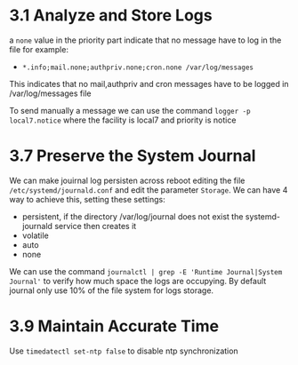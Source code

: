 # 3.1 Analyze and Store Logs #

a `none` value in the priority part indicate that no message have to log in the file for example:

* `*.info;mail.none;authpriv.none;cron.none /var/log/messages`

This indicates that no mail,authpriv and cron messages have to be logged in /var/log/messages file

To send manually a message we can use the command `logger -p local7.notice` where the facility is local7 and priority is notice

# 3.7 Preserve the System Journal #

We can make jouirnal log persisten across reboot editing the file `/etc/systemd/journald.conf` and edit the parameter `Storage`. We can have 4 way to achieve this, setting these settings:

* persistent, if the directory /var/log/journal does not exist the systemd-journald service then creates it
* volatile
* auto
* none

We can use the command `journalctl | grep -E 'Runtime Journal|System Journal'` to verify how much space the logs are occupying. By default journal only use 10% of the file system for logs storage.

# 3.9 Maintain Accurate Time #

Use ` timedatectl set-ntp false ` to disable ntp synchronization 